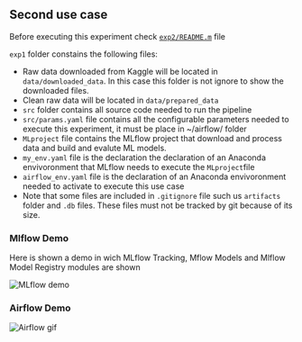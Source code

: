 ## Second use case

Before executing this experiment check [`exp2/README.m`](https://github.com/meridiaz/MLOps-Evaluation/blob/main/exp2/README.md) file

`exp1` folder constains the following files:
- Raw data downloaded from Kaggle will be located in `data/downloaded_data`. In this case this folder is not ignore to show the downloaded files.
- Clean raw data will be located in `data/prepared_data`
- `src` folder contains all source code needed to run the pipeline
- `src/params.yaml` file contains all the configurable parameters needed to execute this experiment, it must be place in ~/airflow/ folder
- `MLproject` file contains the MLflow project that download and process data and build and evalute ML models.
- `my_env.yaml` file is the declaration the declaration of an Anaconda envivoronment that MLflow needs to execute the `MLproject`file
- `airflow_env.yaml` file is the declaration of an Anaconda envivoronment needed to activate to execute this use case
- Note that some files are included in `.gitignore` file such us `artifacts` folder and `.db` files. These files must not be tracked by git because of its size.

### Mlflow Demo

Here is shown a demo in wich MLflow Tracking, Mflow Models and Mlflow Model Registry modules are shown

![MLflow demo](assets/images/mlflow.gif "MLflow demo")

### Airflow Demo

![](assets/images/airflow_exp1.gif "Airflow gif")
